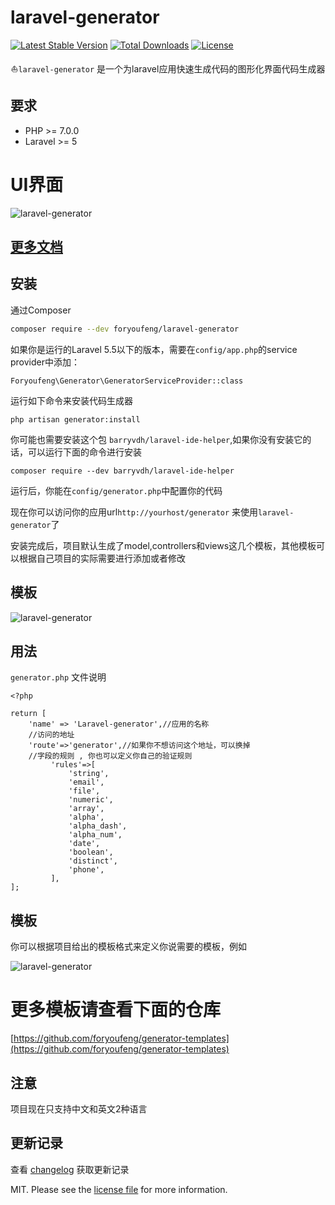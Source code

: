 # laravel-generator

[![Latest Stable Version](https://poser.pugx.org/foryoufeng/laravel-generator/v/stable)](https://packagist.org/packages/foryoufeng/laravel-generator)
[![Total Downloads](https://poser.pugx.org/foryoufeng/laravel-generator/downloads)](https://packagist.org/packages/foryoufeng/laravel-generator)
[![License](https://poser.pugx.org/foryoufeng/laravel-generator/license)](https://packagist.org/packages/foryoufeng/laravel-generator)

<p align="center">⛵<code>laravel-generator</code> 是一个为laravel应用快速生成代码的图形化界面代码生成器</p>

要求
------------
 - PHP >= 7.0.0
 - Laravel >= 5
 
 # UI界面
<img src="https://cdn.linkgoup.com/laravel_generator_zh_index.png" alt="laravel-generator">

## [更多文档](https://doc.linkgoup.com/docs/show/669)

## 安装

通过Composer

``` bash
composer require --dev foryoufeng/laravel-generator
```

如果你是运行的Laravel 5.5以下的版本，需要在`config/app.php`的service provider中添加：

```
Foryoufeng\Generator\GeneratorServiceProvider::class
```

运行如下命令来安装代码生成器

```
php artisan generator:install
```

你可能也需要安装这个包 `barryvdh/laravel-ide-helper`,如果你没有安装它的话，可以运行下面的命令进行安装

```
composer require --dev barryvdh/laravel-ide-helper
```

运行后，你能在`config/generator.php`中配置你的代码

现在你可以访问你的应用url`http://yourhost/generator` 来使用`laravel-generator`了

安装完成后，项目默认生成了model,controllers和views这几个模板，其他模板可以根据自己项目的实际需要进行添加或者修改

## 模板

<img src="https://cdn.linkgoup.com/laravel_generator_zh_template.png" alt="laravel-generator">
  
## 用法
`generator.php` 文件说明
```
<?php

return [
    'name' => 'Laravel-generator',//应用的名称
    //访问的地址
    'route'=>'generator',//如果你不想访问这个地址，可以换掉
    //字段的规则 , 你也可以定义你自己的验证规则
         'rules'=>[
             'string',
             'email',
             'file',
             'numeric',
             'array',
             'alpha',
             'alpha_dash',
             'alpha_num',
             'date',
             'boolean',
             'distinct',
             'phone',
         ],
];
```

## 模板
你可以根据项目给出的模板格式来定义你说需要的模板，例如

<img src="https://cdn.linkgoup.com/laravel_generator_v2_zh.png" alt="laravel-generator">

# 更多模板请查看下面的仓库
[https://github.com/foryoufeng/generator-templates](https://github.com/foryoufeng/generator-templates)


## 注意

项目现在只支持中文和英文2种语言

## 更新记录

查看 [changelog](changelog.md) 获取更新记录


MIT. Please see the [license file](license.md) for more information.
